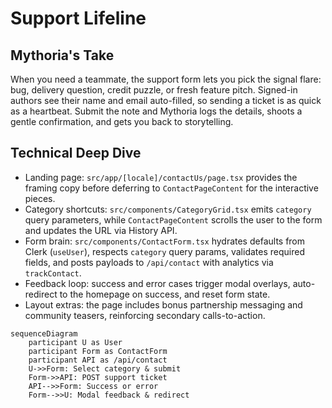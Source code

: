 # Support Lifeline

## Mythoria's Take

When you need a teammate, the support form lets you pick the signal flare: bug, delivery question, credit puzzle, or fresh feature pitch. Signed-in authors see their name and email auto-filled, so sending a ticket is as quick as a heartbeat. Submit the note and Mythoria logs the details, shoots a gentle confirmation, and gets you back to storytelling.

## Technical Deep Dive

- Landing page: `src/app/[locale]/contactUs/page.tsx` provides the framing copy before deferring to `ContactPageContent` for the interactive pieces.
- Category shortcuts: `src/components/CategoryGrid.tsx` emits `category` query parameters, while `ContactPageContent` scrolls the user to the form and updates the URL via History API.
- Form brain: `src/components/ContactForm.tsx` hydrates defaults from Clerk (`useUser`), respects `category` query params, validates required fields, and posts payloads to `/api/contact` with analytics via `trackContact`.
- Feedback loop: success and error cases trigger modal overlays, auto-redirect to the homepage on success, and reset form state.
- Layout extras: the page includes bonus partnership messaging and community teasers, reinforcing secondary calls-to-action.

```mermaid
sequenceDiagram
    participant U as User
    participant Form as ContactForm
    participant API as /api/contact
    U->>Form: Select category & submit
    Form->>API: POST support ticket
    API-->>Form: Success or error
    Form-->>U: Modal feedback & redirect
```
